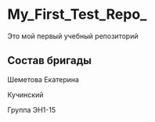 # My_First_Test_Repo_
Это мой первый учебный репозиторий

## Состав бригады 
Шеметова  Екатерина

Кучинский

Группа ЭН1-15
